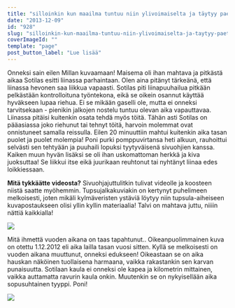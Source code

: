 ```yaml
---
title: "silloinkin kun maailma tuntuu niin ylivoimaiselta ja täytyy paeta paikalta."
date: "2013-12-09"
id: "928"
slug: "silloinkin-kun-maailma-tuntuu-niin-ylivoimaiselta-ja-taytyy-paeta-paikalta"
coverImageId: ""
template: "page"
post_button_label: "Lue lisää"
---
```


  

Onneksi sain eilen Millan kuvaamaan! Maisema oli ihan mahtava ja pitkästä aikaa Sotilas esitti liinassa parhaintaan. Olen aina pitänyt tärkeänä, että liinassa hevonen saa liikkua vapaasti. Sotilas piti liinapuuhailua pitkään pelkästään kontrolloituna työntekona, eikä se oikein osannut käyttää hyväkseen lupaa riehua. Ei se mikään gaselli ole, mutta ei onneksi tarvitsekaan - pienikin jalkojen nostelu tuntuu olevan aika vapauttavaa. Liinassa pitäisi kuitenkin osata tehdä myös töitä. Tähän asti Sotilas on pääasiassa joko riehunut tai tehnyt töitä, harvoin molemmat ovat onnistuneet samalla reissulla. Eilen 20 minuuttiin mahtui kuitenkin aika tasan puolet ja puolet molempia! Poni purki pomppuvirtansa heti alkuun, rauhoittui selvästi sen tehtyään ja puuhaili lopuksi tyytyväisenä sivuohjien kanssa. Kaiken muun hyvän lisäksi se oli ihan uskomattoman herkkä ja kiva juoksuttaa! Se liikkui itse eikä juurikaan reuhtonut tai nyhtänyt liinaa edes loikkiessaan.

  

**Mitä tykkäätte videosta?** Sivuohjajuttulitkin tulivat videolle ja koosteen niistä saatte myöhemmin. Tupsujalkakuviakin on kertynyt puhelimeen melkoisesti, joten mikäli kylmäveristen ystäviä löytyy niin tupsula-aiheiseen kuvapostaukseen olisi yllin kyllin materiaalia! Talvi on mahtava juttu, niiiin nättiä kaikkialla!

  

[![](images/muutos2.png)](http://3.bp.blogspot.com/-dGhlfUSBODs/UqYdySMTGrI/AAAAAAAAHkw/PLFao0ebxLI/s1600/muutos2.png)

  

Mitä ihmettä vuoden aikana on taas tapahtunut.. Oikeanpuolimmainen kuva on otettu 1.12.2012 eli aika lailla tasan vuosi sitten. Kyllä se melkoisesti on vuoden aikana muuttunut, onneksi edukseen! Oikeastaan se on aika hauskan näköinen tuollaisena harmaana, vaikka rakastankin sen karvan punaisuutta. Sotilaan kaula ei onneksi ole kapea ja kilometrin mittainen, vaikka auttamatta ravurin kaula onkin. Muutenkin se on nykyisellään aika sopusuhtainen tyyppi. Poni!

  

[![](images/ak_uusi.png)](http://2.bp.blogspot.com/-BbGsVOuHUds/UqYdzOtb9JI/AAAAAAAAHk0/d5IKAfU5zuE/s1600/ak_uusi.png)
